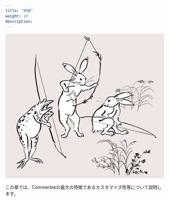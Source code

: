 ```yaml
---
title: "特徴"
weight: 10
description: 
---
```


![特徴](feature.jpeg)

この章では、Commerbleの最大の特徴であるカスタマイズ性等について説明します。

